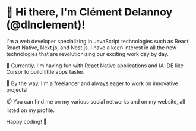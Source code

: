 # 👋 Hi there, I'm Clément Delannoy (@dlnclement)!

I'm a web developer specializing in JavaScript technologies such as React, React Native, Next.js, and Nest.js. I have a keen interest in all the new technologies that are revolutionizing our exciting work day by day. 

🌟 Currently, I'm having fun with React Native applications and IA IDE like Cursor to build little apps faster.

💼 By the way, I'm a freelancer and always eager to work on innovative projects!

📫 You can find me on my various social networks and on my website, all listed on my profile.

Happy coding! 🚀
